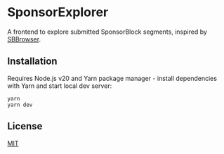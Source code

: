 # SponsorExplorer

A frontend to explore submitted SponsorBlock segments, inspired by [SBBrowser][sbb].

## Installation

Requires Node.js v20 and Yarn package manager - install dependencies with
Yarn and start local dev server:

```console
yarn
yarn dev
```

## License

[MIT](/LICENSE)

[sbb]: https://github.com/Lartza/SBbrowser
